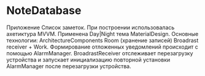 # NoteDatabase
Приложение Список заметок. 
При построении использовалась ахетиктура MVVM. Применена Day|Night тема MaterialDesign.
Основные технологии: 
ArchitectureComponents
Room (хранение записей)
Broadrast receiver + Work. 
Формирование отложенных уведомлений происходит с помощью AlarmManager. BroadrastReceiver отслеживает перезагрузку устройства
и запускает инициализацию повторной установки AlarmManager после перезагрузки устройства. 

